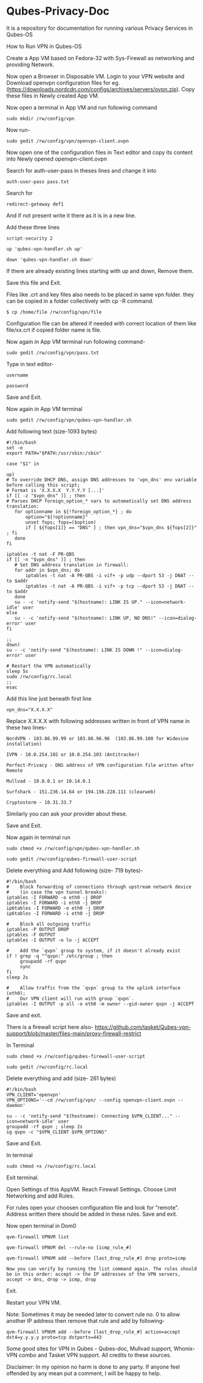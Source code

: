 # Qubes-Privacy-Doc
It is a repository for documentation for running various Privacy Services in Qubes-OS

How to Run VPN in Qubes-OS

Create a App VM based on Fedora-32 with Sys-Firewall as networking and providing Network.

Now open a Browser in Disposable VM. Login to your VPN website and Download openvpn configuration files for eg. (https://downloads.nordcdn.com/configs/archives/servers/ovpn.zip). Copy these files in Newly created App VM.

Now open a terminal in App VM and run following command

    sudo mkdir /rw/config/vpn

Now run-

    sudo gedit /rw/config/vpn/openvpn-client.ovpn

Now open one of the configuration files in Text editor and copy its content into Newly opened openvpn-client.ovpn

Search for auth-user-pass in theses lines and change it into

    auth-user-pass pass.txt

Search for 

    redirect-gateway def1

And if not present write it there as it is in a new line.

Add these three lines 

    script-security 2

    up 'qubes-vpn-handler.sh up'

    down 'qubes-vpn-handler.sh down'

If there are already existing lines starting with up and down, Remove them.

Save this file and Exit.

Files like .crt and key files also needs to be placed in same vpn folder. they can be copied in a folder collectively with cp -R command.

    $ cp /home/file /rw/config/vpn/file

Configuration file can be altered if needed with correct location of them like file/xx.crt if copied folder name is file.

Now again in App VM terminal run following command-

    sudo gedit /rw/config/vpn/pass.txt

Type in text editor-

    username

    password

Save and Exit.

Now again in App VM terminal

    sudo gedit /rw/config/vpn/qubes-vpn-handler.sh

Add following text (size-1093 bytes)

    #!/bin/bash
    set -e
    export PATH="$PATH:/usr/sbin:/sbin"

    case "$1" in

    up)
    # To override DHCP DNS, assign DNS addresses to 'vpn_dns' env variable before calling this script;
    # Format is 'X.X.X.X  Y.Y.Y.Y [...]'
    if [[ -z "$vpn_dns" ]] ; then
    # Parses DHCP foreign_option_* vars to automatically set DNS address translation:
       for optionname in ${!foreign_option_*} ; do
           option="${!optionname}"
           unset fops; fops=($option)
           if [ ${fops[1]} == "DNS" ] ; then vpn_dns="$vpn_dns ${fops[2]}" ; fi
       done
    fi

    iptables -t nat -F PR-QBS
    if [[ -n "$vpn_dns" ]] ; then
       # Set DNS address translation in firewall:
       for addr in $vpn_dns; do
           iptables -t nat -A PR-QBS -i vif+ -p udp --dport 53 -j DNAT --to $addr
           iptables -t nat -A PR-QBS -i vif+ -p tcp --dport 53 -j DNAT --to $addr
       done
       su - -c 'notify-send "$(hostname): LINK IS UP." --icon=network-idle' user
    else
       su - -c 'notify-send "$(hostname): LINK UP, NO DNS!" --icon=dialog-error' user
    fi

    ;;
    down)
    su - -c 'notify-send "$(hostname): LINK IS DOWN !" --icon=dialog-error' user

    # Restart the VPN automatically
    sleep 5s
    sudo /rw/config/rc.local
    ;;
    esac


Add this line just beneath first line

    vpn_dns="X.X.X.X"

Replace X.X.X.X with following addresses written in front of VPN name in these two lines-

    NordVPN - 103.86.99.99 or 103.86.96.96  (103.86.99.100 for Widevine installation)

    IVPN - 10.0.254.102 or 10.0.254.103 (Antitracker)

    Perfect-Privacy - DNS address of VPN configuration file written after Remote

    Mullvad - 10.8.0.1 or 10.14.0.1

    Surfshark - 151.236.14.64 or 194.156.228.111 (clearweb)
    
    Cryptostorm - 10.31.33.7

Similarly you can ask your provider about these.

Save and Exit.

Now again in terminal run

    sudo chmod +x /rw/config/vpn/qubes-vpn-handler.sh

    sudo gedit /rw/config/qubes-firewall-user-script

Delete everything and Add following (size- 719 bytes)-

    #!/bin/bash
    #    Block forwarding of connections through upstream network device
    #    (in case the vpn tunnel breaks):
    iptables -I FORWARD -o eth0 -j DROP
    iptables -I FORWARD -i eth0 -j DROP
    ip6tables -I FORWARD -o eth0 -j DROP
    ip6tables -I FORWARD -i eth0 -j DROP
   
    #    Block all outgoing traffic
    iptables -P OUTPUT DROP
    iptables -F OUTPUT
    iptables -I OUTPUT -o lo -j ACCEPT
   
    #    Add the `qvpn` group to system, if it doesn't already exist
    if ! grep -q "^qvpn:" /etc/group ; then
         groupadd -rf qvpn
         sync
    fi
    sleep 2s
   
    #    Allow traffic from the `qvpn` group to the uplink interface (eth0);
    #    Our VPN client will run with group `qvpn`.
    iptables -I OUTPUT -p all -o eth0 -m owner --gid-owner qvpn -j ACCEPT


Save and exit.

There is a firewall script here also- https://github.com/tasket/Qubes-vpn-support/blob/master/files-main/proxy-firewall-restrict

In Terminal

    sudo chmod +x /rw/config/qubes-firewall-user-script

    sudo gedit /rw/config/rc.local

Delete everything and add (size- 261 bytes)

    #!/bin/bash
    VPN_CLIENT='openvpn'
    VPN_OPTIONS='--cd /rw/config/vpn/ --config openvpn-client.ovpn --daemon'
   
    su - -c 'notify-send "$(hostname): Connecting $VPN_CLIENT..." --icon=network-idle' user
    groupadd -rf qvpn ; sleep 2s
    sg qvpn -c "$VPN_CLIENT $VPN_OPTIONS"

Save and Exit.

In terminal

    sudo chmod +x /rw/config/rc.local

Exit terminal.

Open Settings of this AppVM. Reach Firewall Settings. Choose Limit Networking and add Rules.

For rules open your choosen configuration file and look for "remote". Address written there should be added in these rules. Save and exit.

Now open terminal in Dom0


    qvm-firewall VPNVM list
    
    qvm-firewall VPNVM del --rule-no [icmp_rule_#]
    
    qvm-firewall VPNVM add --before [last_drop_rule_#] drop proto=icmp
    
    Now you can verify by running the list command again. The rules should be in this order: accept -> the IP addresses of the VPN servers, accept -> dns, drop -> icmp, drop

Exit.

Restart your VPN VM.

Note: Sometimes it may be needed later to convert rule no. 0 to allow another IP address then remove that rule and add by following-

    qvm-firewall VPNVM add --before [last_drop_rule_#] action=accept dst4=y.y.y.y proto=tcp dstports=443

Some good sites for VPN in Qubes - Qubes-doc, Mullvad support, Whonix-VPN combo and Tasket VPN support. All credits to these sources. 

Disclaimer: In my opinion no harm is done to any party. If anyone feel offended by any mean put a comment, I will be happy to help.
